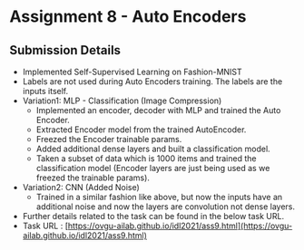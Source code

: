 # Assignment 8 - Auto Encoders
## Submission Details
* Implemented Self-Supervised Learning on Fashion-MNIST
* Labels are not used during Auto Encoders training. The labels are the inputs itself.
* Variation1: MLP - Classification (Image Compression)
    * Implemented an encoder, decoder with MLP and trained the Auto Encoder.
    * Extracted Encoder model from the trained AutoEncoder. 
    * Freezed the Encoder trainable params.
    * Added additional dense layers and built a classification model.
    * Taken a subset of data which is 1000 items and trained the classification model (Encoder layers are just being used as we freezed the trainable params).
* Variation2: CNN (Added Noise)
    * Trained in a similar fashion like above, but now the inputs have an additional noise and now the layers are convolution not dense layers.
* Further details related to the task can be found in the below task URL.
* Task URL : [https://ovgu-ailab.github.io/idl2021/ass9.html](https://ovgu-ailab.github.io/idl2021/ass9.html)